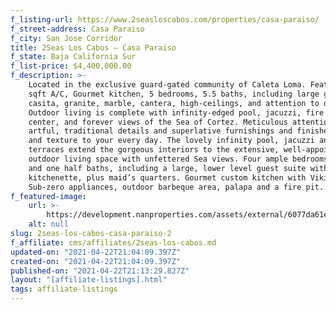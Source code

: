 ```yaml
---
f_listing-url: https://www.2seasloscabos.com/properties/casa-paraiso/
f_street-address: Casa Paraiso
f_city: San Jose Corridor
title: 2Seas Los Cabos – Casa Paraiso
f_state: Baja California Sur
f_list-price: $4,400,000.00
f_description: >-
    Located in the exclusive guard-gated community of Caleta Loma. Featuring 7,360
    sqft A/C, Gourmet kitchen, 5 bedrooms, 5.5 baths, including large guest
    casita, granite, marble, cantera, high-ceilings, and attention to detail.
    Outdoor living is complete with infinity-edged pool, jacuzzi, fire pit, BBQ
    center, and forever views of the Sea of Cortez. Meticulous attention to
    artful, traditional details and superlative furnishings and finishes add color
    and texture to your every day. The lovely infinity pool, jacuzzi and outdoor
    terraces extend the gorgeous interiors to the extensive, well-appointed
    outdoor living space with unfettered Sea views. Four ample bedrooms and five
    and one half baths, including a large, lower level guest suite with
    kitchenette, plus maid’s quarters. Gourmet custom kitchen with Viking and
    Sub-zero appliances, outdoor barbeque area, palapa and a fire pit.
f_featured-image:
    url: >-
        https://development.nanproperties.com/assets/external/6077da61eb33aa374d2c7ff5_603314e06ea54paraiso-10-835x540.jpeg
    alt: null
slug: 2seas-los-cabos-casa-paraiso-2
f_affiliate: cms/affiliates/2seas-los-cabos.md
updated-on: "2021-04-22T21:04:09.397Z"
created-on: "2021-04-22T21:04:09.397Z"
published-on: "2021-04-22T21:13:29.827Z"
layout: "[affiliate-listings].html"
tags: affiliate-listings
---
```

